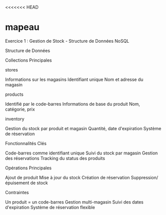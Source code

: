 <<<<<<< HEAD
# mapeau
Exercice 1 : Gestion de Stock - Structure de Données NoSQL

Structure de Données

Collections Principales

stores

Informations sur les magasins
Identifiant unique
Nom et adresse du magasin


products

Identifié par le code-barres
Informations de base du produit
Nom, catégorie, prix


inventory

Gestion du stock par produit et magasin
Quantité, date d'expiration
Système de réservation

Fonctionnalités Clés

Code-barres comme identifiant unique
Suivi du stock par magasin
Gestion des réservations
Tracking du status des produits

Opérations Principales

Ajout de produit
Mise à jour du stock
Création de réservation
Suppression/épuisement de stock

Contraintes

Un produit = un code-barres
Gestion multi-magasin
Suivi des dates d'expiration
Système de réservation flexible
>>>>>>> 
